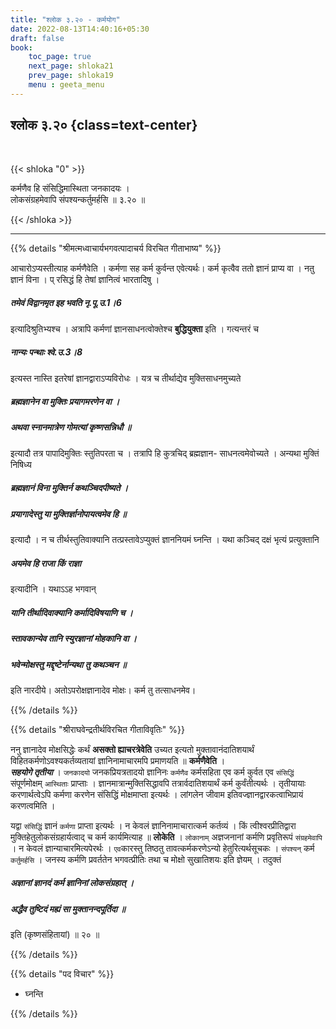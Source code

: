 ```yaml
---
title: "श्लोक ३.२० - कर्मयोग"
date: 2022-08-13T14:40:16+05:30
draft: false
book:
    toc_page: true
    next_page: shloka21
    prev_page: shloka19
    menu : geeta_menu
---
```




## श्लोक ३.२० {class=text-center}

<br/>

{{< shloka  "0"  >}}

कर्मणैव हि संसिद्धिमास्थिता जनकादयः ।   
लोकसंग्रहमेवापि संपश्यन्कर्तुमर्हसि ॥ ३.२० ॥

{{< /shloka >}}

---

{{% details "श्रीमत्मध्वाचार्यभगवत्पादाचर्य विरचित  गीताभाष्य" %}}

आचारोऽप्यस्तीत्याह कर्मणैवेति । कर्मणा सह कर्म कुर्वन्त एवेत्यर्थः। 
कर्म कृत्वैव ततो ज्ञानं प्राप्य वा । नतु ज्ञानं विना । प्
रसिद्धं हि तेषां ज्ञानित्वं भारतादिषु । 
##### तमेवं विद्वानमृत इह भवति नृ.पू.उ.1।6 
इत्यादिश्रुतिभ्यश्च । अत्रापि कर्मणां ज्ञानसाधनत्वोक्तेश्च 
**बुद्धियुक्ता** इति । गत्यन्तरं च 
##### नान्यः पन्थाः श्वे.उ.3।8 
इत्यस्त नास्ति इतरेषां ज्ञानद्वाराऽप्यविरोधः । यत्र च तीर्थाद्येव 
मुक्तिसाधनमुच्यते 
##### ब्रह्मज्ञानेन वा मुक्तिः प्रयागमरणेन वा । 
##### अथवा स्नानमात्रेण गोमत्यां कृष्णसन्निधौ ॥ 
इत्यादौ तत्र पापादिमुक्तिः स्तुतिपरता च । 
तत्रापि हि कुत्रचिद् ब्रह्मज्ञान- साधनत्वमेवोच्यते । 
अन्यथा मुक्तिं निषिध्य 
##### ब्रह्मज्ञानं विना मुक्तिर्न कथञ्चिदपीष्यते । 
##### प्रयागादेस्तु या मुक्तिर्ज्ञानोपायत्वमेव हि ॥
इत्यादौ । 
न च तीर्थस्तुतिवाक्यानि तत्प्रस्तावेऽप्युक्तं ज्ञाननियमं घ्नन्ति । 
यथा कञ्चिद् दक्षं भृत्यं प्रत्युक्तानि 
##### अयमेव हि राजा किं राज्ञा 
इत्यादीनि । यथाऽऽह भगवान् 
##### यानि तीर्थादिवाक्यानि कर्मादिविषयाणि च । 
##### स्तावकान्येव तानि स्युरज्ञानां मोहकानि वा । 
##### भवेन्मोक्षस्तु मद्दृष्टेर्नान्यथा तु कथञ्चन ॥ 
इति नारदीये। अतोऽपरोक्षज्ञानादेव मोक्षः। 
कर्म तु तत्साधनमेव।

{{% /details %}}



{{% details "श्रीराघवेन्द्रतीर्थविरचित गीताविवृतिः" %}}

ननु ज्ञानादेव मोक्षसिद्धेः कर्थं **असक्तो ह्याचरत्रेवेति** उच्यत 
इत्यतो मुक्तावानंदातिशयार्थं विहितकर्मणोऽवश्यकर्तव्यतायां 
ज्ञानिनामाचारमपि प्रमाणयति ॥ **कर्मणैवेति** ।   
***सहयोगे तृतीया*** । `जनकादयो` जनकप्रियत्रतादयो
ज्ञानिनः `कर्मणैव` कर्मसहिता एव कर्म कुर्वत एव `संसिद्धिं` 
संपूर्णमोक्षम् `आस्थिताः` प्राप्ताः । 
ज्ञानमात्रान्मुक्तिसिद्धावपि तत्रार्वदातिशयार्थं कर्म कुर्वंतीत्यर्थः ।
तृतीयायाः करणार्थत्वेऽपि कर्मणा करणेन संसिद्धिं 
मोक्षमाप्ता इत्यर्थः । लांगलेन जीवाम इतिवज्ज्ञानद्वारकत्वाभिप्रायं 
करणत्वमिति ।   

यद्वा `संसिद्धिं` ज्ञानं `कर्मणा` प्राप्ता इत्यर्थः । न केवलं 
ज्ञानिनामाचारात्कर्म कर्तव्यं । किं त्वीश्वरप्रीतिद्वारा
मुक्तिहेतुलोकसंग्रहार्यत्वाद् च कर्म कार्यमित्याह ॥ **लोकेति** ।
`लोकानाम्` अज्ञजनानां कर्मणि प्रवृतिरूपं `संग्रहमेवापि` । 
न केवलं ज्ञान्याचारमित्यपेरर्थः । `एव`कारस्तु
तिष्ठतु तावत्कर्मकरणेऽन्यो हेतुरित्यर्थसूचकः । 
`संपश्यन्` कर्म `कर्तुमर्हसि` । जनस्य कर्मणि प्रवर्ततेन 
भगवत्प्रीतिः तथा च मोक्षो सुखातिशयः इति ज्ञेयम्‌ । 
तदुक्तं  
##### अज्ञानां ज्ञानदं कर्म ज्ञानिनां लोकसंग्रहात्‌ ।  
##### अद्धैव तुष्टिदं मह्यं सा मुक्तानन्दपूर्तिदा ॥ 
इति (कृष्णसंहितायां) ॥ २० ॥

{{% /details %}}



{{% details "पद विचार" %}}

- घ्नन्ति

{{% /details %}}
